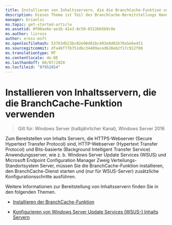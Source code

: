 ```yaml
---
title: Installieren von Inhaltsservern, die die BranchCache-Funktion verwenden
description: Dieses Thema ist Teil des BranchCache-Bereitstellungs Handbuchs für Windows Server 2016, das zeigt, wie BranchCache im Modus für verteilte und gehostete Caches bereitgestellt wird, um die WAN-Bandbreitenauslastung in Zweigniederlassungen zu optimieren.
manager: brianlic
ms.topic: get-started-article
ms.assetid: 0f00ae6e-ae1b-41e3-8c50-65226b5b9c9e
ms.author: lizross
author: eross-msft
ms.openlocfilehash: 53763db23bc82e90d81bc493e8d02670a5e6e451
ms.sourcegitcommit: dfa48f77b751dbc34409aced628eb2f17c912f08
ms.translationtype: MT
ms.contentlocale: de-DE
ms.lasthandoff: 08/07/2020
ms.locfileid: "87952654"
---
```

# <a name="install-content-servers-that-use-the-branchcache-feature"></a>Installieren von Inhaltsservern, die die BranchCache-Funktion verwenden

>Gilt für: Windows Server (halbjährlicher Kanal), Windows Server 2016

Zum Bereitstellen von Inhalts Servern, die HTTPS-Webserver (Secure Hypertext Transfer Protocol) sind, HTTP-Webserver (Hypertext Transfer Protocol) und Bits-basierte (Background Intelligent Transfer Service) Anwendungsserver, wie z. b. Windows Server Update Services (WSUS) und Microsoft Endpoint Configuration Manager Zweig Verteilungs-Standortsystem Server, müssen Sie die BranchCache-Funktion installieren, den BranchCache-Dienst starten und (nur für WSUS-Server) zusätzliche Konfigurationsschritte ausführen.

Weitere Informationen zur Bereitstellung von Inhaltsservern finden Sie in den folgenden Themen.

-   [Installieren der BranchCache-Funktion](Install-the-BranchCache-Feature.md)

-   [Konfigurieren von Windows Server Update Services &#40;WSUS-&#41; Inhalts Servern](configure-wsus-content-servers.md)



